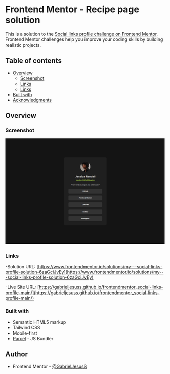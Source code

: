 # Frontend Mentor - Recipe page solution

This is a solution to the [Social links profile challenge on Frontend Mentor](https://www.frontendmentor.io/challenges/social-links-profile-UG32l9m6dQ).
Frontend Mentor challenges help you improve your coding skills by building realistic projects.

## Table of contents

- [Overview](#overview)
  - [Screenshot](#screenshot)
  - [Links](#links)
  - [Links](#links)
- [Built with](#built_with)
- [Acknowledgments](#acknowledgments)

## Overview

### Screenshot

![](./docs/desktop.png)

### Links

-Solution URL: [https://www.frontendmentor.io/solutions/my---social-links-profile-solution-6zaGciJvEy](https://www.frontendmentor.io/solutions/my---social-links-profile-solution-6zaGciJvEy)

-Live Site URL: [https://gabrieljesuss.github.io/frontendmentor_social-links-profile-main/](https://gabrieljesuss.github.io/frontendmentor_social-links-profile-main/)

### Built with

- Semantic HTML5 markup
- Tailwind CSS
- Mobile-first
- [Parcel](https://parceljs.org/) - JS Bundler

## Author

- Frontend Mentor - [@GabrielJesusS](https://www.frontendmentor.io/profile/GabrielJesusS)

